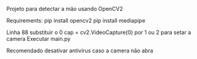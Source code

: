 Projeto para detectar a mão usando OpenCV2

Requirements: 
pip install opencv2
pip install mediapipe

Linha 88 substituir o 0 cap = cv2.VideoCapture(0) por 1 ou 2 para setar a camera
Executar main.py

Recomendado desativar antivirus caso a camera não abra
